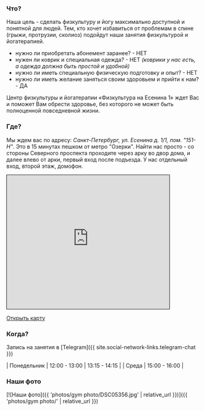 ### Что?

Наша цель - сделать физкультуру и йогу максимально доступной и понятной для людей. Тем, кто хочет избавиться от проблемам в спине (грыжи, протрузии, сколиоз) подойдут наши занятия физкультурой и йогатерапией.

<!--- * нужно ли записываться на занятие заранее? - НЕТ --->

- нужно ли приобретать абонемент заранее? - НЕТ
- нужен ли коврик и специальная одежда? - НЕТ _(коврики у нас есть, а одежда должна быть простой и удобной)_
- нужно ли иметь специальную физическую подготовку и опыт? - НЕТ
- нужно ли иметь желание заняться своим здоровьем и прийти к нам? - ДА

Центр физкультуры и йогатерапии «Физкультура на Есенина 1» ждет Вас и поможет Вам обрести здоровье, без которого не может быть полноценной повседневной жизни.

### Где?

Мы ждем вас по адресу: _Санкт-Петербург, ул. Есенина д. 1/1, пом. "151-Н"_. Это в 15 минутах пешком от метро "Озерки". Найти нас просто - со стороны Северного проспекта проходите через арку во двор дома, и далее влево от арки, первый вход после подъезда. У нас отдельный вход, второй этаж, домофон.

<iframe width="425" height="350" frameborder="0" scrolling="no" marginheight="0" marginwidth="0" src="https://www.openstreetmap.org/export/embed.html?bbox=30.32975167036057%2C60.02924863088624%2C30.332610905170444%2C60.030471953872606&amp;layer=mapnik&amp;marker=60.02985962809432%2C30.331181287765503" style="border: 1px solid black"></iframe>

[Открыть карту](https://www.openstreetmap.org/?mlat=60.02986&mlon=30.33118#map=19/60.02986/30.33118)

### Когда?

Запись на занятия в [Telegram]({{ site.social-network-links.telegram-chat }})

| Понедельник | 12:00 - 13:00 | 13:15 - 14:15 |
| Среда | 15:00 - 16:00 |

### Наши фото

[![Наши фото]({{ 'photos/gym photo/DSC05356.jpg' | relative_url }})]({{ 'photos/gym photo/' | relative_url }})
